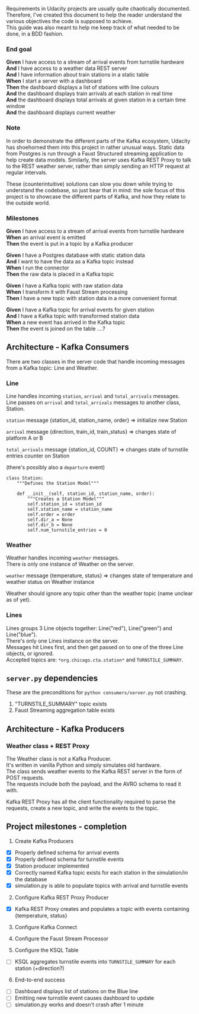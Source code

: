 Requirements in Udacity projects are usually quite chaotically documented.   
Therefore, I've created this document to help the reader understand the various objectives the code is supposed to achieve.   
This guide was also meant to help me keep track of what needed to be done, in a BDD fashion.

### End goal
**Given** I have access to a stream of arrival events from turnstile hardware  
**And** I have access to a weather data REST server  
**And** I have information about train stations in a static table  
**When** I start a server with a dashboard  
**Then** the dashboard displays a list of stations with line colours  
**And** the dashboard displays train arrivals at each station in real time  
**And** the dashboard displays total arrivals at given station in a certain time window  
**And** the dashboard displays current weather  

### Note
In order to demonstrate the different parts of the Kafka ecosystem, Udacity has shoehorned them into this project in rather unusual ways.
Static data from Postgres is run through a Faust Structured streaming application to help create data models.
Similarly, the server uses Kafka REST Proxy to talk to the REST weather server, rather than simply sending an HTTP request at regular intervals.

These (counterintuitive) solutions can slow you down while trying to understand the codebase, so just bear that in mind:
the sole focus of this project is to showcase the different parts of Kafka, and how they relate to the outside world.

### Milestones
**Given** I have access to a stream of arrival events from turnstile hardware  
**When** an arrival event is emitted  
**Then** the event is put in a topic by a Kafka producer  

**Given** I have a Postgres database with static station data  
**And** I want to have the data as a Kafka topic instead  
**When** I run the connector  
**Then** the raw data is placed in a Kafka topic  

**Given** I have a Kafka topic with raw station data  
**When** I transform it with Faust Stream processing  
**Then** I have a new topic with station data in a more convenient format  

**Given** I have a Kafka topic for arrival events for given station  
**And** I have a Kafka topic with transformed station data  
**When** a new event has arrived in the Kafka topic  
**Then** the event is joined on the table ....?

## Architecture - Kafka Consumers
There are two classes in the server code that handle incoming messages from a Kafka topic: Line and Weather.  

### Line
Line handles incoming `station`, `arrival` and `total_arrivals` messages.  
Line passes on `arrival` and `total_arrivals`  messages to another class, Station.  

`station` message {station_id, station_name, order} => initialize new Station  

`arrival` message {direction, train_id, train_status} => changes state of platform A or B  

`total_arrivals` message {station_id, COUNT} => changes state of turnstile entries counter on Station  

(there's possibly also a `departure` event)  

```
class Station:
    """Defines the Station Model"""

    def __init__(self, station_id, station_name, order):
        """Creates a Station Model"""
        self.station_id = station_id
        self.station_name = station_name
        self.order = order
        self.dir_a = None
        self.dir_b = None
        self.num_turnstile_entries = 0
```

### Weather
Weather handles incoming `weather` messages.  
There is only one instance of Weather on the server.  

`weather` message {temperature, status} => changes state of temperature and weather status on Weather instance

Weather should ignore any topic other than the weather topic (name unclear as of yet).  

### Lines
Lines groups 3 Line objects together: Line("red"), Line("green") and Line("blue").  
There's only one Lines instance on the server.  
Messages hit Lines first, and then get passed on to one of the three Line objects, or ignored.  
Accepted topics are: `*org.chicago.cta.station*` and `TURNSTILE_SUMMARY`.  


## `server.py` dependencies

These are the preconditions for `python consumers/server.py` not crashing.  
1. "TURNSTILE_SUMMARY" topic exists
2. Faust Streaming aggregation table exists


## Architecture - Kafka Producers  

### Weather class + REST Proxy  
The Weather class is not a Kafka Producer.    
It's written in vanilla Python and simply simulates old hardware.  
The class sends weather events to the Kafka REST server in the form of POST requests.  
The requests include both the payload, and the AVRO schema to read it with.  

Kafka REST Proxy has all the client functionality required to parse the requests, create a new topic, and write the events to the topic.  

## Project milestones - completion
1. Create Kafka Producers
- [x] Properly defined schema for arrival events  
- [x] Properly defined schema for turnstile events  
- [x] Station producer implemented
- [x] Correctly named Kafka topic exists for each station in the simulation/in the database  
- [x] simulation.py is able to populate topics with arrival and turnstile events

2. Configure Kafka REST Proxy Producer
- [x] Kafka REST Proxy creates and populates a topic with events containing {temperature, status}

3. Configure Kafka Connect

4. Configure the Faust Stream Processor

5. Configure the KSQL Table
- [ ] KSQL aggregates turnstile events into `TURNSTILE_SUMMARY` for each station (+direction?)

6. End-to-end success

- [ ] Dashboard displays list of stations on the Blue line
- [ ] Emitting new turnstile event causes dashboard to update
- [ ] simulation.py works and doesn't crash after 1 minute
